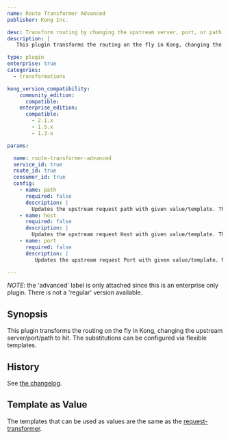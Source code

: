 ```yaml
---
name: Route Transformer Advanced
publisher: Kong Inc.

desc: Transform routing by changing the upstream server, port, or path.
description: |
   This plugin transforms the routing on the fly in Kong, changing the upstream server, port, or path to hit. The substitutions can be configured via flexible templates.

type: plugin
enterprise: true
categories:
  - transformations

kong_version_compatibility:
    community_edition:
      compatible:
    enterprise_edition:
      compatible:
        - 2.1.x
        - 1.5.x
        - 1.3-x

params:

  name: route-transformer-advanced
  service_id: true
  route_id: true
  consumer_id: true
  config:
    - name: path
      required: false
      description: |
        Updates the upstream request path with given value/template. This value can only be used to update the path part of the URI, not the scheme, nor the hostname.
    - name: host
      required: false
      description: |
        Updates the upstream request Host with given value/template. This value can only be used to update the routing, it will not update the Host-header value.
    - name: port
      required: false
      description: |
         Updates the upstream request Port with given value/template. Note that the port as set may be overridden again by DNS resolution (in case of SRV records,or an Upstream)

---
```


_NOTE_: the 'advanced' label is only attached since this is an enterprise only
plugin. There is not a 'regular' version available.

## Synopsis

This plugin transforms the routing on the fly in Kong, changing the upstream server/port/path to hit. The substitutions can be configured via flexible templates.

## History

See [the changelog](https://github.com/Kong/kong-plugin-route-transformer-advanced/blob/master/CHANGELOG.md).

## Template as Value

The templates that can be used as values are the same as the [request-transformer](https://docs.konghq.com/hub/kong-inc/request-transformer-advanced/).

[badge-travis-url]: https://travis-ci.com/Kong/kong-plugin-route-transformer-advanced/branches
[badge-travis-image]: https://travis-ci.com/Kong/kong-plugin-route-transformer-advanced.svg?token=BfzyBZDa3icGPsKGmBHb&branch=master
